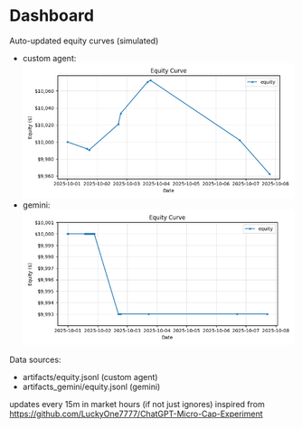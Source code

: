 # Dashboard

Auto-updated equity curves (simulated)

- custom agent: ![Equity Curve](artifacts/equity.png?v=752d08e)
- gemini: ![Equity Curve (Gemini)](artifacts_gemini/equity.png?v=752d08e)

Data sources:
- artifacts/equity.jsonl (custom agent)
- artifacts_gemini/equity.jsonl (gemini)

updates every 15m in market hours (if not just ignores)
inspired from https://github.com/LuckyOne7777/ChatGPT-Micro-Cap-Experiment